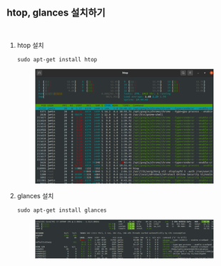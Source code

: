 ## htop, glances 설치하기

<br>

1. htop 설치         
   ```console
   sudo apt-get install htop
   ```
   <p align="center"><img src="./img/htop.png" width="400"></p>    

2. glances 설치
   ```console
   sudo apt-get install glances
   ```
   <p align="center"><img src="./img/glances.png" width="400"></p> 

